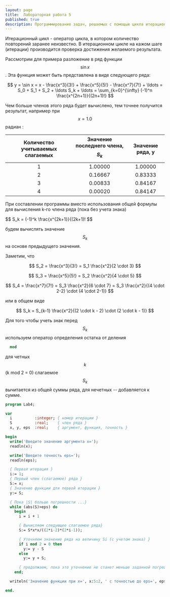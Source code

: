 ```yaml
---
layout: page
title:  Лабораторная работа 5
published: true
description: Программирование задач, решаемых с помощью цикла итерационного цикла
---
```


Итерационный цикл - оператор цикла, в котором количество повторений заранее неизвестно. В итерационном цикле на кажом шаге (итерации) производится проверка достижения желаемого результата.

Рассмотрим для примера разложение в ряд функции $$\sin x$$. Эта функция может быть представлена в виде следующего ряда:

$$
  y = \sin x = x - \frac{x^3}{3!} + \frac{x^5}{5!} - \frac{x^7}{7!} + \ldots = S_0 + S_1 + S_2 + \ldots S_k + \ldots = \sum_{k=0}^{\infty} (-1)^n \frac{x^{2n+1}}{(2n+1)!}
$$

Чем больше членов этого ряда будет вычислено, тем точнее получится результат, например при $$x = 1.0$$ радиан :

|Количество учитываемых слагаемых | Значение последнего члена, $$S_k$$ | Значение ряда, y |
|:-------------------------------:|:----------------------------------:|:----------------:|
|1                                | 1.00000                            | 1.00000          |
|2                                | 0.16667                            | 0.83333          |
|3                                | 0.00833                            | 0.84167          |
|4                                | 0.00020                            | 0.84147          |

При составлении программы вместо использования общей формулы для вычисления k-го члена ряда (пока без учета знака)

$$
  S_k = (-1)^k \frac{x^{2k+1}}{(2k+1)!
$$

будем вычислять значение $$S_k$$ на основе предыдущего значения.

Заметим, что

$$
  S_2 = \frac{x^3}{3!} = S_1 \frac{x^2}{2 \cdot 3}
$$

$$
  S_3 = \frac{x^5}{5!} = S_2 \frac{x^2}{4 \cdot 5}
$$

$$
  S_4 = \frac{x^7}{7!} = S_3 \frac{x^2}{6 \cdot 7} =  S_3 \frac{x^2}{(4 \cdot 2-2) \cdot (4 \cdot 2-1)}
$$

или в общем виде

$$
  S_k = S_{k-1} \frac{x^2}{(2 \cdot k - 2) \cdot (2 \cdot k - 1)}
$$

Для того чтобы учеть знак перед $$S_k$$ используем оператор определения остатка от деления

~~~pascal
  mod
~~~

для четных $$k$$ (k mod 2 = 0) слагаемое $$S_k$$ вычитается из общей суммы ряда, для нечетных -- добавляется к сумме.

~~~pascal
program Lab4;

var
  i          :integer; { номер итерации }
  S          :real;    { член ряда }
  x, y, eps  :real;    { аргумент, функция, точность }

begin
  write('Введите значение аргумента x=');
  readln(x);

  write('Введите точность eps=');
  readln(eps);

  { Первая итерация }
  i:= 1;  
  { Первый член (слагаемое) ряда }
  S:= x;  
  { Значение функции для первой итерации }
  y:= S;

  { Пока |S| больше погрешности ...}
  while (abs(S)>eps) do
    begin
      i = i + 1

      { Вычисляем следующее слагаемое ряда}
      S:= S*x*x/((2*i-2)*(2*i-1));

      { Уточняем значение ряда на величину Si (с учетом знака) }
      if i mod 2 = 0 then
        y:= y - S
      else
        y:= y + S;        

      { продолжаем, пока это уточнение не станет меньше заданной погрешности }      
    end;

  writeln('Значение функции при x=', x:5:2, ' с точностью до eps=', eps:4:3, ': y=', y:5:3);

end.
~~~
